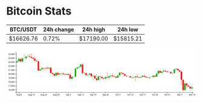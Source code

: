 # Bitcoin Stats

BTC/USDT|24h change|24h high|24h low|
|---|---|---|---|
|$16626.76|0.72%|$17190.00|$15815.21|

<img src="./chart.svg">
